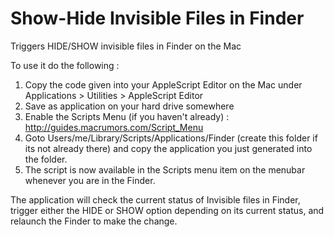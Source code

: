 Show-Hide Invisible Files in Finder
===========

Triggers HIDE/SHOW invisible files in Finder on the Mac

To use it do the following : 

1. Copy the code given into your AppleScript Editor on the Mac under Applications > Utilities > AppleScript Editor
2. Save as application on your hard drive somewhere 
3. Enable the Scripts Menu (if you haven't already) : http://guides.macrumors.com/Script_Menu
4. Goto Users/me/Library/Scripts/Applications/Finder (create this folder if its not already there)  and copy the application you just generated into the folder. 
5. The script is now available in the Scripts menu item on the menubar whenever you are in the Finder.

The application will check the current status of Invisible files in Finder, trigger either the HIDE or SHOW option depending on its current status, and relaunch the Finder to make the change. 
